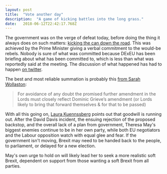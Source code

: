 ```yaml
---
layout: post 
title:  "Vote another day" 
description:  "A game of kicking battles into the long grass." 
date:   2018-06-12T22:42:17.768Z 
---
```


The government was on the verge of defeat today, before doing the thing it always does on such matters: [kicking the can down the road](https://www.theguardian.com/politics/2018/jun/12/may-narrowly-avoids-brexit-bill-defeat-over-meaningful-vote). This was achieved by the Prime Minister giving a verbal commitment to the would-be rebels. Nobody is sure of what was committed because DExEU has been briefing about what has been committed to, which is less than what was reportedly said at the meeting. The discussion of what happened has had to happen [on twitter](https://twitter.com/Anna_Soubry/status/1006637018011590657).

The best and most reliable summation is probably this [from Sarah Wollaston](https://twitter.com/sarahwollaston/status/1006555633854885889):
> For avoidance of any doubt the promised further amendment in the Lords must closely reflect Dominic Grieve’s amendment (or Lords likely to bring that forward themselves & for that to be passed)

With all this going on, [Laura Kuennssberg](https://twitter.com/bbclaurak/status/1006656513132425216) points out that goodwill is running out. After the David Davis incident, the ensuing rejection of the proposed backstop, and the overall lack of a plan from government, Theresa May's biggest enemies continue to be in her own party, while both EU negotiators and the Labour opposition watch with equal glee and fear. If the government isn't moving, Brexit may need to be handed back to the people, to parliament, or delayed for a new election.

May's own urge to hold on will likely lead her to seek a more realistic soft Brexit, dependent on support from those wanting a soft Brexit from all parties.

